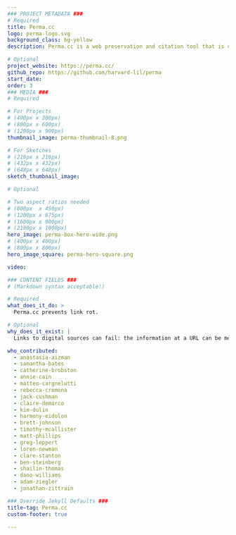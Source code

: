 ```yaml
---
### PROJECT METADATA ###
# Required
title: Perma.cc
logo: perma-logo.svg
background_class: bg-yellow
description: Perma.cc is a web preservation and citation tool that is changing the way lawyers, scholars, journalists, and the public preserve and cite to the web. Online content is incredibly ephemeral - it disappears anytime a website is changed or sunsetted - but we all rely on it and reference it all day, every day. Perma.cc was originally developed to ensure that legal citations of the web maintain their integrity even as the information originally cited may have since disappeared, but its utility expands far beyond the bounds of the law.

# Optional
project_website: https://perma.cc/
github_repo: https://github.com/harvard-lil/perma
start_date:
order: 3
### MEDIA ###
# Required

# For Projects
# (400px x 300px)
# (800px x 600px)
# (1200px x 900px)
thumbnail_image: perma-thumbnail-8.png

# For Sketches
# (216px x 216px)
# (432px x 432px)
# (648px x 648px)
sketch_thumbnail_image:

# Optional

# Two aspect ratios needed
# (800px  x 450px)
# (1200px x 675px)
# (1600px x 900px)
# (2100px x 1000px)
hero_image: perma-box-hero-wide.png
# (400px x 400px)
# (800px x 800px)
hero_image_square: perma-hero-square.png

video:

### CONTENT FIELDS ###
# (Markdown syntax acceptable!)

# Required
what_does_it_do: >
  Perma.cc prevents link rot.

# Optional
why_does_it_exist: |
  Links to digital sources can fail: the information at a URL can be modified or deleted and the intention of a reference can be lost. This isn’t necessarily a big deal for a basic blog, but it makes a difference for scholarship, legal writing, and any instance where the information cited is part of the logical framework of the content. Perma.cc prevents this failure — called link rot — by archiving a copy of the digital source and preserving it in perpetuity through our network of libraries and institutional partners.

who_contributed:
  - anastasia-aizman
  - samantha-bates
  - catherine-brobston
  - annie-cain
  - matteo-cargnelutti
  - rebecca-cremona
  - jack-cushman
  - claire-demarco
  - kim-dulin
  - harmony-eidolon
  - brett-johnson
  - timothy-mcallister
  - matt-phillips
  - greg-leppert
  - loren-newman
  - clare-stanton
  - ben-steinberg
  - shailin-thomas
  - dano-williams
  - adam-ziegler
  - jonathan-zittrain

### Override Jekyll Defaults ###
title-tag: Perma.cc
custom-footer: true

---
```

